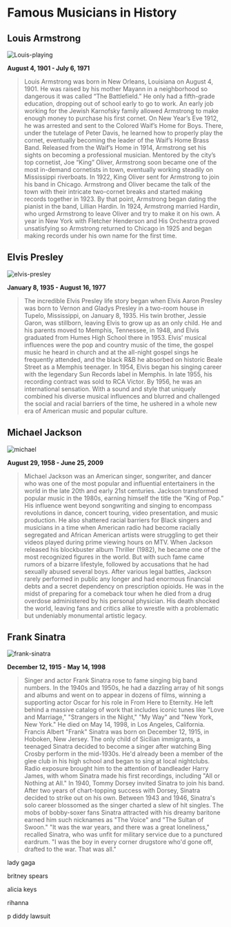 # Famous Musicians in History

## Louis Armstrong
![Louis-playing](https://www.louisarmstronghouse.org/wp-content/uploads/2017/01/biography-2.png)

**August 4, 1901 - July 6, 1971**
> Louis Armstrong was born in New Orleans, Louisiana on August 4, 1901. He was raised by his mother Mayann in a neighborhood so dangerous it was called “The Battlefield.” He only had a fifth-grade education, dropping out of school early to go to work. An early job working for the Jewish Karnofsky family allowed Armstrong to make enough money to purchase his first cornet.
On New Year’s Eve 1912, he was arrested and sent to the Colored Waif’s Home for Boys. There, under the tutelage of Peter Davis, he learned how to properly play the cornet, eventually becoming the leader of the Waif’s Home Brass Band. Released from the Waif’s Home in 1914, Armstrong set his sights on becoming a professional musician. Mentored by the city’s top cornetist, Joe “King” Oliver, Armstrong soon became one of the most in-demand cornetists in town, eventually working steadily on Mississippi riverboats.
In 1922, King Oliver sent for Armstrong to join his band in Chicago. Armstrong and Oliver became the talk of the town with their intricate two-cornet breaks and started making records together in 1923. By that point, Armstrong began dating the pianist in the band, Lillian Hardin. In 1924, Armstrong married Hardin, who urged Armstrong to leave Oliver and try to make it on his own. A year in New York with Fletcher Henderson and His Orchestra proved unsatisfying so Armstrong returned to Chicago in 1925 and began making records under his own name for the first time.

## Elvis Presley
![elvis-presley](https://github.com/user-attachments/assets/e6eafd13-59f0-4c3d-b374-f9fb925a2427)

**January 8, 1935 - August 16, 1977**
> The incredible Elvis Presley life story began when Elvis Aaron Presley was born to Vernon and Gladys Presley in a two-room house in Tupelo, Mississippi, on January 8, 1935. His twin brother, Jessie Garon, was stillborn, leaving Elvis to grow up as an only child. He and his parents moved to Memphis, Tennessee, in 1948, and Elvis graduated from Humes High School there in 1953. Elvis’ musical influences were the pop and country music of the time, the gospel music he heard in church and at the all-night gospel sings he frequently attended, and the black R&B he absorbed on historic Beale Street as a Memphis teenager. In 1954, Elvis began his singing career with the legendary Sun Records label in Memphis. In late 1955, his recording contract was sold to RCA Victor. By 1956, he was an international sensation. With a sound and style that uniquely combined his diverse musical influences and blurred and challenged the social and racial barriers of the time, he ushered in a whole new era of American music and popular culture. 

## Michael Jackson
![michael](https://github.com/user-attachments/assets/146859a4-1cfe-4671-81d3-300ec9246e00)

**August 29, 1958 - June 25, 2009**
> Michael Jackson was an American singer, songwriter, and dancer who was one of the most popular and influential entertainers in the world in the late 20th and early 21st centuries. Jackson transformed popular music in the 1980s, earning himself the title the “King of Pop.” His influence went beyond songwriting and singing to encompass revolutions in dance, concert touring, video presentation, and music production. He also shattered racial barriers for Black singers and musicians in a time when American radio had become racially segregated and African American artists were struggling to get their videos played during prime viewing hours on MTV. When Jackson released his blockbuster album Thriller (1982), he became one of the most recognized figures in the world. But with such fame came rumors of a bizarre lifestyle, followed by accusations that he had sexually abused several boys. After various legal battles, Jackson rarely performed in public any longer and had enormous financial debts and a secret dependency on prescription opioids. He was in the midst of preparing for a comeback tour when he died from a drug overdose administered by his personal physician. His death shocked the world, leaving fans and critics alike to wrestle with a problematic but undeniably monumental artistic legacy.

## Frank Sinatra
![frank-sinatra](https://github.com/user-attachments/assets/23d660e4-f627-4d76-8466-3e2b8c28a2de)

**December 12, 1915 - May 14, 1998**
> Singer and actor Frank Sinatra rose to fame singing big band numbers. In the 1940s and 1950s, he had a dazzling array of hit songs and albums and went on to appear in dozens of films, winning a supporting actor Oscar for his role in From Here to Eternity. He left behind a massive catalog of work that includes iconic tunes like "Love and Marriage," "Strangers in the Night," "My Way" and "New York, New York." He died on May 14, 1998, in Los Angeles, California. Francis Albert "Frank" Sinatra was born on December 12, 1915, in Hoboken, New Jersey. The only child of Sicilian immigrants, a teenaged Sinatra decided to become a singer after watching Bing Crosby perform in the mid-1930s. He'd already been a member of the glee club in his high school and began to sing at local nightclubs. Radio exposure brought him to the attention of bandleader Harry James, with whom Sinatra made his first recordings, including "All or Nothing at All." In 1940, Tommy Dorsey invited Sinatra to join his band. After two years of chart-topping success with Dorsey, Sinatra decided to strike out on his own. Between 1943 and 1946, Sinatra's solo career blossomed as the singer charted a slew of hit singles. The mobs of bobby-soxer fans Sinatra attracted with his dreamy baritone earned him such nicknames as "The Voice" and "The Sultan of Swoon." "It was the war years, and there was a great loneliness," recalled Sinatra, who was unfit for military service due to a punctured eardrum. "I was the boy in every corner drugstore who'd gone off, drafted to the war. That was all."

lady gaga

britney spears

alicia keys

rihanna

p diddy lawsuit
